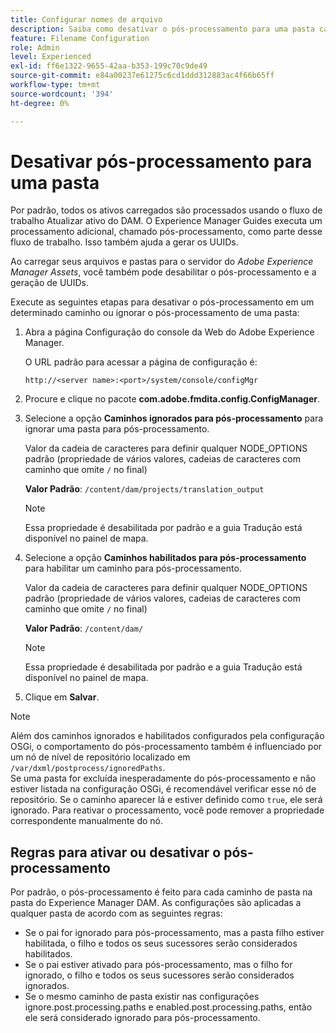 ```yaml
---
title: Configurar nomes de arquivo
description: Saiba como desativar o pós-processamento para uma pasta carregada no Adobe Experience Manager Assets
feature: Filename Configuration
role: Admin
level: Experienced
exl-id: ff6e1322-9655-42aa-b353-199c70c9de49
source-git-commit: e84a00237e61275c6cd1ddd312883ac4f66b65ff
workflow-type: tm+mt
source-wordcount: '394'
ht-degree: 0%

---
```


# Desativar pós-processamento para uma pasta

Por padrão, todos os ativos carregados são processados usando o fluxo de trabalho Atualizar ativo do DAM. O Experience Manager Guides executa um processamento adicional, chamado pós-processamento, como parte desse fluxo de trabalho. Isso também ajuda a gerar os UUIDs.

Ao carregar seus arquivos e pastas para o servidor do *Adobe Experience Manager Assets*, você também pode desabilitar o pós-processamento e a geração de UUIDs.


Execute as seguintes etapas para desativar o pós-processamento em um determinado caminho ou ignorar o pós-processamento de uma pasta:


1. Abra a página Configuração do console da Web do Adobe Experience Manager.

   O URL padrão para acessar a página de configuração é:

   ```http
   http://<server name>:<port>/system/console/configMgr
   ```

1. Procure e clique no pacote **com.adobe.fmdita.config.ConfigManager**.

1. Selecione a opção **Caminhos ignorados para pós-processamento** para ignorar uma pasta para pós-processamento.

   Valor da cadeia de caracteres para definir qualquer NODE_OPTIONS padrão (propriedade de vários valores, cadeias de caracteres com caminho que omite `/` no final)

   **Valor Padrão**: `/content/dam/projects/translation_output`

   >[!NOTE]
   >
   > Essa propriedade é desabilitada por padrão e a guia Tradução está disponível no painel de mapa.

1. Selecione a opção **Caminhos habilitados para pós-processamento** para habilitar um caminho para pós-processamento.

   Valor da cadeia de caracteres para definir qualquer NODE_OPTIONS padrão (propriedade de vários valores, cadeias de caracteres com caminho que omite `/` no final)

   **Valor Padrão**: `/content/dam/`

   >[!NOTE]
   >
   > Essa propriedade é desabilitada por padrão e a guia Tradução está disponível no painel de mapa.


1. Clique em **Salvar**.

>[!NOTE]
>
> Além dos caminhos ignorados e habilitados configurados pela configuração OSGi, o comportamento do pós-processamento também é influenciado por um nó de nível de repositório localizado em `/var/dxml/postprocess/ignoredPaths`. <br> Se uma pasta for excluída inesperadamente do pós-processamento e não estiver listada na configuração OSGi, é recomendável verificar esse nó de repositório. Se o caminho aparecer lá e estiver definido como `true`, ele será ignorado. Para reativar o processamento, você pode remover a propriedade correspondente manualmente do nó.

## Regras para ativar ou desativar o pós-processamento

Por padrão, o pós-processamento é feito para cada caminho de pasta na pasta do Experience Manager DAM. As configurações são aplicadas a qualquer pasta de acordo com as seguintes regras:

* Se o pai for ignorado para pós-processamento, mas a pasta filho estiver habilitada, o filho e todos os seus sucessores serão considerados habilitados.
* Se o pai estiver ativado para pós-processamento, mas o filho for ignorado, o filho e todos os seus sucessores serão considerados ignorados.
* Se o mesmo caminho de pasta existir nas configurações ignore.post.processing.paths e enabled.post.processing.paths, então ele será considerado ignorado para pós-processamento.
